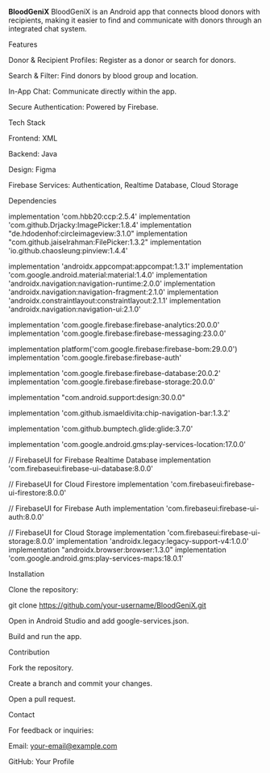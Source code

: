 <b>BloodGeniX</b>
BloodGeniX is an Android app that connects blood donors with recipients, making it easier to find and communicate with donors through an integrated chat system.

Features

Donor & Recipient Profiles: Register as a donor or search for donors.

Search & Filter: Find donors by blood group and location.

In-App Chat: Communicate directly within the app.

Secure Authentication: Powered by Firebase.

Tech Stack

Frontend: XML

Backend: Java

Design: Figma

Firebase Services: Authentication, Realtime Database, Cloud Storage

Dependencies

implementation 'com.hbb20:ccp:2.5.4'
implementation 'com.github.Drjacky:ImagePicker:1.8.4'
implementation "de.hdodenhof:circleimageview:3.1.0"
implementation "com.github.jaiselrahman:FilePicker:1.3.2"
implementation 'io.github.chaosleung:pinview:1.4.4'

implementation 'androidx.appcompat:appcompat:1.3.1'
implementation 'com.google.android.material:material:1.4.0'
implementation 'androidx.navigation:navigation-runtime:2.0.0'
implementation 'androidx.navigation:navigation-fragment:2.1.0'
implementation 'androidx.constraintlayout:constraintlayout:2.1.1'
implementation 'androidx.navigation:navigation-ui:2.1.0'

implementation 'com.google.firebase:firebase-analytics:20.0.0'
implementation 'com.google.firebase:firebase-messaging:23.0.0'

implementation platform('com.google.firebase:firebase-bom:29.0.0')
implementation 'com.google.firebase:firebase-auth'

implementation 'com.google.firebase:firebase-database:20.0.2'
implementation 'com.google.firebase:firebase-storage:20.0.0'

implementation "com.android.support:design:30.0.0"

implementation 'com.github.ismaeldivita:chip-navigation-bar:1.3.2'

implementation 'com.github.bumptech.glide:glide:3.7.0'

implementation 'com.google.android.gms:play-services-location:17.0.0'

// FirebaseUI for Firebase Realtime Database
implementation 'com.firebaseui:firebase-ui-database:8.0.0'

// FirebaseUI for Cloud Firestore
implementation 'com.firebaseui:firebase-ui-firestore:8.0.0'

// FirebaseUI for Firebase Auth
implementation 'com.firebaseui:firebase-ui-auth:8.0.0'

// FirebaseUI for Cloud Storage
implementation 'com.firebaseui:firebase-ui-storage:8.0.0'
implementation 'androidx.legacy:legacy-support-v4:1.0.0'
implementation "androidx.browser:browser:1.3.0"
implementation 'com.google.android.gms:play-services-maps:18.0.1'

Installation

Clone the repository:

git clone https://github.com/your-username/BloodGeniX.git

Open in Android Studio and add google-services.json.

Build and run the app.

Contribution

Fork the repository.

Create a branch and commit your changes.

Open a pull request.

Contact

For feedback or inquiries:

Email: your-email@example.com

GitHub: Your Profile

